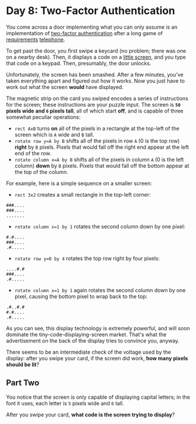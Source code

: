 # Day 8: Two-Factor Authentication

You come across a door implementing what you can only assume is an implementation of [two-factor authentication](https://en.wikipedia.org/wiki/Multi-factor_authentication) after a long game of [requirements](https://en.wikipedia.org/wiki/Requirement) [telephone](https://en.wikipedia.org/wiki/Chinese_whispers).

To get past the door, you first swipe a keycard (no problem; there was one on a nearby desk). Then, it displays a code on a [little screen](https://www.google.ca/search?q=tiny+lcd&tbm=isch&gws_rd=cr&dcr=0&ei=3O9OWpGDIsTQjwS-3Z7wCg), and you type that code on a keypad. Then, presumably, the door unlocks.

Unfortunately, the screen has been smashed. After a few minutes, you've taken everything apart and figured out how it works. Now you just have to work out what the screen **would** have displayed.

The magnetic strip on the card you swiped encodes a series of instructions for the screen; these instructions are your puzzle input. The screen is **`50` pixels wide and `6` pixels tall**, all of which start **off**, and is capable of three somewhat peculiar operations:

* `rect AxB` turns **on** all of the pixels in a rectangle at the top-left of the screen which is `A` wide and `B` tall.
* `rotate row y=A by B` shifts all of the pixels in row `A` (0 is the top row) **right** by `B` pixels. Pixels that would fall off the right end appear at the left end of the row.
* `rotate column x=A by B` shifts all of the pixels in column `A` (0 is the left column) **down** by `B` pixels. Pixels that would fall off the bottom appear at the top of the column.

For example, here is a simple sequence on a smaller screen:

* `rect 3x2` creates a small rectangle in the top-left corner:

```
###....
###....
.......
```

* `rotate column x=1 by 1` rotates the second column down by one pixel:

```
#.#....
###....
.#.....
```

* `rotate row y=0 by 4` rotates the top row right by four pixels:

```
....#.#
###....
.#.....
```

* `rotate column x=1 by 1` again rotates the second column down by one pixel, causing the bottom pixel to wrap back to the top:

```
.#..#.#
#.#....
.#.....
```

As you can see, this display technology is extremely powerful, and will soon dominate the tiny-code-displaying-screen market. That's what the advertisement on the back of the display tries to convince you, anyway.

There seems to be an intermediate check of the voltage used by the display: after you swipe your card, if the screen did work, **how many pixels should be lit**?

## Part Two

You notice that the screen is only capable of displaying capital letters; in the font it uses, each letter is `5` pixels wide and `6` tall.

After you swipe your card, **what code is the screen trying to display**?

